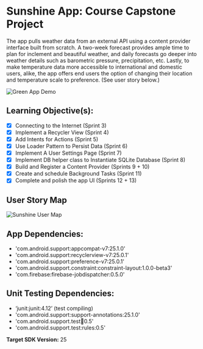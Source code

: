 # Sunshine App: Course Capstone Project  
The app pulls weather data from an external API using a content provider interface built from scratch. A two-week forecast provides ample time to plan for inclement and beautiful weather, and daily forecasts go deeper into weather details such as barometric pressure, precipitation, etc. Lastly, to make temperature data more accessible to international and domestic users, alike, the app offers end users the option of changing their location and temperature scale to preference. (See user story below.) 

![Green App Demo](https://user-images.githubusercontent.com/7875284/38591485-f12be14e-3d04-11e8-8487-cd2625b861d9.gif)

## Learning Objective(s):

- [x] Connecting to the Internet (Sprint 3)
- [x] Implement a Recycler View (Sprint 4) 
- [x] Add Intents for Actions (Sprint 5)
- [x] Use Loader Pattern to Persist Data (Sprint 6)
- [x] Implement A User Settings Page (Sprint 7)
- [x] Implement DB helper class to Instantiate SQLite Database (Sprint 8) 
- [x] Build and Register a Content Provider (Sprints 9 + 10)
- [x] Create and schedule Background Tasks (Sprint 11)
- [x] Complete and polish the app UI (Sprints 12 + 13)

## User Story Map

![Sunshine User Map](https://ucarecdn.com/cb2485d3-f131-4337-86c9-9d9c1a17d813/)


## App Dependencies: 
-	'com.android.support:appcompat-v7:25.1.0'
-	'com.android.support:recyclerview-v7:25.0.1'
-	'com.android.support:preference-v7:25.0.1'
-	'com.android.support.constraint:constraint-layout:1.0.0-beta3'
-	'com.firebase:firebase-jobdispatcher:0.5.0'

## Unit Testing Dependencies: 
-	‘junit:junit:4.12’ (test compiling)
-	'com.android.support:support-annotations:25.1.0'
-	'com.android.support.test:runner:0.5'
-	'com.android.support.test:rules:0.5'

**Target SDK Version:** 25
